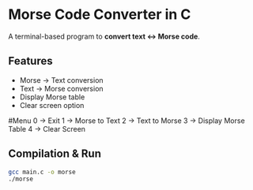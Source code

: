 # Morse Code Converter in C

A terminal-based program to **convert text ↔ Morse code**.

## Features
- Morse → Text conversion
- Text → Morse conversion
- Display Morse table
- Clear screen option

#Menu
0 → Exit
1 → Morse to Text
2 → Text to Morse
3 → Display Morse Table
4 → Clear Screen

## Compilation & Run
```bash
gcc main.c -o morse
./morse


